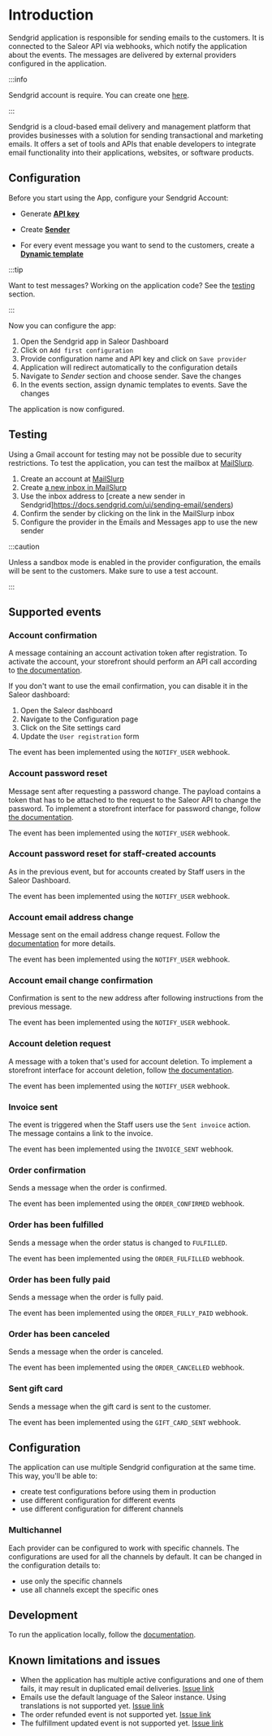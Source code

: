 
# Introduction

Sendgrid application is responsible for sending emails to the customers. It is connected to the Saleor API via webhooks, which notify the application about the events. The messages are delivered by external providers configured in the application.


:::info

Sendgrid account is require. You can create one [here](https://signup.sendgrid.com/).

:::

Sendgrid is a cloud-based email delivery and management platform that provides businesses with a solution for sending transactional and marketing emails. It offers a set of tools and APIs that enable developers to integrate email functionality into their applications, websites, or software products.

## Configuration

Before you start using the App, configure your Sendgrid Account:

- Generate [**API key**](https://docs.sendgrid.com/for-developers/sending-email/brite-verify#creating-a-new-api-key)

- Create [**Sender**](https://docs.sendgrid.com/ui/sending-email/senders)

- For every event message you want to send to the customers, create a [**Dynamic template**](https://docs.sendgrid.com/ui/sending-email/how-to-send-an-email-with-dynamic-templates#design-a-dynamic-template)

:::tip

Want to test messages? Working on the application code? See the [testing](#testing) section.

:::

Now you can configure the app:

1. Open the Sendgrid app in Saleor Dashboard
2. Click on `Add first configuration`
4. Provide configuration name and API key and click on `Save provider`
5. Application will redirect automatically to the configuration details
6. Navigate to _Sender_ section and choose sender. Save the changes
7. In the events section, assign dynamic templates to events. Save the changes

The application is now configured.

## Testing

Using a Gmail account for testing may not be possible due to security restrictions. To test the application, you can test the mailbox at [MailSlurp](https://www.mailslurp.com/).

1. Create an account at [MailSlurp](https://www.mailslurp.com/)
2. Create [a new inbox in MailSlurp](https://www.mailslurp.com/guides/creating-inboxes/)
3. Use the inbox address to [create a new sender in Sendgrid]https://docs.sendgrid.com/ui/sending-email/senders)
4. Confirm the sender by clicking on the link in the MailSlurp inbox
5. Configure the provider in the Emails and Messages app to use the new sender

:::caution

Unless a sandbox mode is enabled in the provider configuration, the emails will be sent to the customers. Make sure to use a test account.

:::



## Supported events

### Account confirmation

A message containing an account activation token after registration. To activate the account, your storefront should perform an API call according to [the documentation](../../../users#registration-with-email-confirmation).

If you don't want to use the email confirmation, you can disable it in the Saleor dashboard:

1. Open the Saleor dashboard
2. Navigate to the Configuration page
3. Click on the Site settings card
4. Update the `User registration` form

The event has been implemented using the `NOTIFY_USER` webhook.

### Account password reset

Message sent after requesting a password change. The payload contains a token that has to be attached to the request to the Saleor API to change the password. To implement a storefront interface for password change, follow [the documentation](../../../users#resetting-the-password).

The event has been implemented using the `NOTIFY_USER` webhook.

### Account password reset for staff-created accounts

As in the previous event, but for accounts created by Staff users in the Saleor Dashboard.

The event has been implemented using the `NOTIFY_USER` webhook.

### Account email address change

Message sent on the email address change request. Follow the [documentation](../../../users#changing-the-email-address) for more details.

The event has been implemented using the `NOTIFY_USER` webhook.

### Account email change confirmation

Confirmation is sent to the new address after following instructions from the previous message.

The event has been implemented using the `NOTIFY_USER` webhook.

### Account deletion request

A message with a token that's used for account deletion. To implement a storefront interface for account deletion, follow [the documentation](../../../users#deleting-the-account).

The event has been implemented using the `NOTIFY_USER` webhook.

### Invoice sent

The event is triggered when the Staff users use the `Sent invoice` action. The message contains a link to the invoice.

The event has been implemented using the `INVOICE_SENT` webhook.

### Order confirmation

Sends a message when the order is confirmed.

The event has been implemented using the `ORDER_CONFIRMED` webhook.

### Order has been fulfilled

Sends a message when the order status is changed to `FULFILLED`.

The event has been implemented using the `ORDER_FULFILLED` webhook.

### Order has been fully paid

Sends a message when the order is fully paid.

The event has been implemented using the `ORDER_FULLY_PAID` webhook.

### Order has been canceled

Sends a message when the order is canceled.

The event has been implemented using the `ORDER_CANCELLED` webhook.

### Sent gift card

Sends a message when the gift card is sent to the customer.

The event has been implemented using the `GIFT_CARD_SENT` webhook.

## Configuration

The application can use multiple Sendgrid configuration at the same time. This way, you'll be able to:

- create test configurations before using them in production
- use different configuration for different events
- use different configuration for different channels

### Multichannel

Each provider can be configured to work with specific channels. The configurations are used for all the channels by default. It can be changed in the configuration details to:

- use only the specific channels
- use all channels except the specific ones

## Development

To run the application locally, follow the [documentation](../../../extending/apps/developing-apps/app-examples#saleor-apps).

## Known limitations and issues

- When the application has multiple active configurations and one of them fails, it may result in duplicated email deliveries. [Issue link](https://github.com/saleor/apps/issues/725)
- Emails use the default language of the Saleor instance. Using translations is not supported yet. [Issue link](https://github.com/saleor/apps/issues/726)
- The order refunded event is not supported yet. [Issue link](https://github.com/saleor/apps/issues/728)
- The fulfillment updated event is not supported yet. [Issue link](https://github.com/saleor/apps/issues/729)
